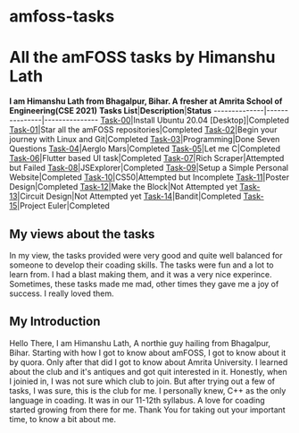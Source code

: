 # amfoss-tasks
# All the amFOSS tasks by Himanshu Lath
**I am Himanshu Lath from Bhagalpur, Bihar. A fresher at Amrita School of Engineering(CSE 2021)**
**Tasks List**|**Description**|**Status**
--------------|---------------|---------------
[Task-00](https://github.com/himanshulath/amfoss-tasks/tree/master/task-0)|Install Ubuntu 20.04 [Desktop]|Completed
[Task-01](https://github.com/himanshulath/amfoss-tasks/tree/master/task-1)|Star all the amFOSS repositories|Completed
[Task-02](https://github.com/himanshulath/amfoss-tasks/tree/master/task-2)|Begin your journey with Linux and Git|Completed
[Task-03](https://github.com/himanshulath/amfoss-tasks/tree/master/task-3)|Programming|Done Seven Questions
[Task-04](https://github.com/himanshulath/amfoss-tasks/tree/master/task-4)|Aerglo Mars|Completed
[Task-05](https://github.com/himanshulath/amfoss-tasks/tree/master/task-5)|Let me C|Completed
[Task-06](https://github.com/himanshulath/amfoss-tasks/tree/master/task-6)|Flutter based UI task|Completed
[Task-07](https://github.com/himanshulath/amfoss-tasks/tree/master/task-7)|Rich Scraper|Attempted but Failed
[Task-08](https://github.com/himanshulath/amfoss-tasks/tree/master/task-8)|JSExplorer|Completed
[Task-09](https://github.com/himanshulath/amfoss-tasks/tree/master/task-9)|Setup a Simple Personal Website|Completed
[Task-10](https://github.com/himanshulath/amfoss-tasks/tree/master/task-10)|CS50|Attempted but Incomplete
[Task-11](https://github.com/himanshulath/amfoss-tasks/tree/master/task-11)|Poster Design|Completed
[Task-12](https://github.com/himanshulath/amfoss-tasks/tree/master/task-12)|Make the Block|Not Attempted yet
[Task-13](https://github.com/himanshulath/amfoss-tasks/tree/master/task-13)|Circuit Design|Not Attempted yet
[Task-14](https://github.com/himanshulath/amfoss-tasks/tree/master/task-14)|Bandit|Completed
[Task-15](https://github.com/himanshulath/amfoss-tasks/tree/master/task-15)|Project Euler|Completed
## My views about the tasks
In my view, the tasks provided were very good and quite well balanced for someone to develop their coading skills. The tasks were fun and a lot to learn from.
I had a blast making them, and it was a very nice experince. Sometimes, these tasks made me mad, other times they gave me a joy of success. I really loved them.
## My Introduction
Hello There, I am Himanshu Lath, A northie guy hailing from Bhagalpur, Bihar. Starting with how I got to know about amFOSS, I got to know about it by quora. 
Only after that did I got to know about Amrita University. I learned about the club and it's antiques and got quit interested in it.
Honestly, when I joinied in, I was not sure which club to join. But after trying out a few of tasks, I was sure, this is the club for me.
I personally knew, C++ as the only language in coading. It was in our 11-12th syllabus. A love for coading started growing from there for me.
Thank You for taking out your important time, to know a bit about me.
